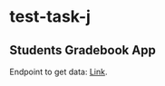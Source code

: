 # test-task-j

## Students Gradebook App

Endpoint to get data: [Link](https://test-task-j.herokuapp.com/data).
